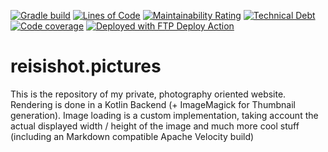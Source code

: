 [![Gradle build](https://github.com/reisi007/reisishot.pictures/actions/workflows/gradle.yml/badge.svg)](https://github.com/reisi007/reisishot.pictures/actions/workflows/gradle.yml)
[![Lines of Code](https://sonarcloud.io/api/project_badges/measure?project=reisi007_reisishot.pictures&metric=ncloc)](https://sonarcloud.io/summary/new_code?id=reisi007_reisishot.pictures)
[![Maintainability Rating](https://sonarcloud.io/api/project_badges/measure?project=reisi007_reisishot.pictures&metric=sqale_rating)](https://sonarcloud.io/summary/new_code?id=reisi007_reisishot.pictures)
[![Technical Debt](https://sonarcloud.io/api/project_badges/measure?project=reisi007_reisishot.pictures&metric=sqale_index)](https://sonarcloud.io/summary/new_code?id=reisi007_reisishot.pictures)
[![Code coverage](https://codecov.io/gh/reisi007/reisishot.pictures/branch/main/graph/badge.svg?token=18BXO7PXRQ)](https://codecov.io/gh/reisi007/reisishot.pictures)
[![Deployed with FTP Deploy Action](https://img.shields.io/badge/Deployed%20with-FTP%20Deploy%20Action-2b9348)](https://github.com/SamKirkland/FTP-Deploy-Action)

# reisishot.pictures

This is the repository of my private, photography oriented website. Rendering is done in a Kotlin Backend (+ ImageMagick
for Thumbnail generation). Image loading is a custom implementation, taking account the actual displayed width / height
of the image and much more cool stuff (including an Markdown compatible Apache Velocity build)
